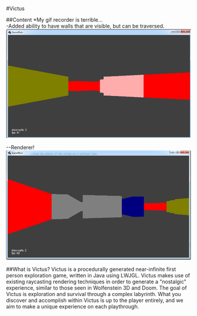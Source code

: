 #Victus

##Content
*My gif recorder is terrible...<br>
-Added ability to have walls that are visible, but can be traversed.
![alt tag](https://raw.githubusercontent.com/zThorn/Victus/master/Docs%20and%20Resources/screenshot1.gif)

--Renderer!
![alt tag](https://raw.githubusercontent.com/zThorn/Victus/master/Docs%20and%20Resources/screenshot.gif)

##What is Victus?
Victus is a procedurally generated near-infinite first person exploration game, written in Java using LWJGL.  Victus makes use of existing raycasting rendering techniques in order to generate a "nostalgic" experience, similar to those seen in Wolfenstein 3D and Doom.  The goal of Victus is exploration and survival through a complex labyrinth.  What you discover and accomplish within Victus is up to the player entirely, and we aim to make a unique experience on each playthrough.
